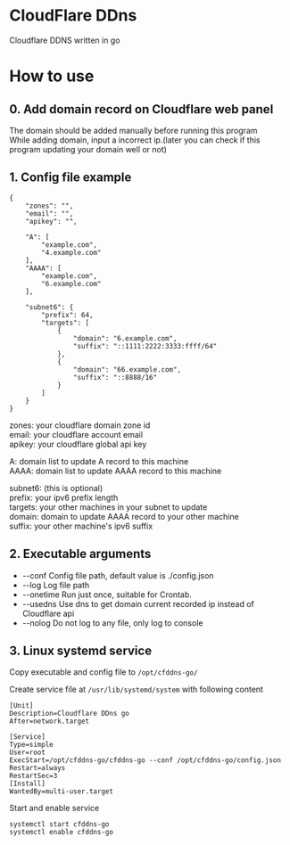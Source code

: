 # CloudFlare DDns
Cloudflare DDNS written in go

# How to use
## 0. Add domain record on Cloudflare web panel
The domain should be added manually before running this program  
While adding domain, input a incorrect ip.(later you can check if this program updating your domain well or not)  

## 1. Config file example
```
{
    "zones": "",
    "email": "",
    "apikey": "",

    "A": [
        "example.com",
        "4.example.com"
    ],
    "AAAA": [
        "example.com",
        "6.example.com"
    ],

    "subnet6": {
        "prefix": 64,
        "targets": [
            {
                "domain": "6.example.com",
                "suffix": "::1111:2222:3333:ffff/64"
            },
            {
                "domain": "66.example.com",
                "suffix": "::8888/16"
            }
        ]
    }
}
```
zones: your cloudflare domain zone id  
email: your cloudflare account email  
apikey: your cloudflare global api key  

A: domain list to update A record to this machine  
AAAA: domain list to update AAAA record to this machine  

subnet6: (this is optional)  
prefix: your ipv6 prefix length  
targets: your other machines in your subnet to update  
domain: domain to update AAAA record to your other machine  
suffix: your other machine's ipv6 suffix  

## 2. Executable arguments
- --conf    Config file path, default value is ./config.json  
- --log     Log file path  
- --onetime Run just once, suitable for Crontab.  
- --usedns  Use dns to get domain current recorded ip instead of Cloudflare api  
- --nolog   Do not log to any file, only log to console  

## 3. Linux systemd service
Copy executable and config file to ```/opt/cfddns-go/```  

Create service file at ```/usr/lib/systemd/system``` with following content  
```
[Unit]
Description=Cloudflare DDns go
After=network.target

[Service]
Type=simple
User=root
ExecStart=/opt/cfddns-go/cfddns-go --conf /opt/cfddns-go/config.json
Restart=always
RestartSec=3
[Install]
WantedBy=multi-user.target
```
Start and enable service
```
systemctl start cfddns-go
systemctl enable cfddns-go
```
